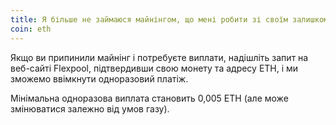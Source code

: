 ```yaml
---
title: Я більше не займаюся майнінгом, що мені робити зі своїм залишком?
coin: eth
---
```


Якщо ви припинили майнінг і потребуєте виплати, надішліть запит на веб-сайті Flexpool, підтвердивши свою монету та адресу ETH, і ми зможемо ввімкнути одноразовий платіж.

Мінімальна одноразова виплата становить 0,005 ETH (але може змінюватися залежно від умов газу).
